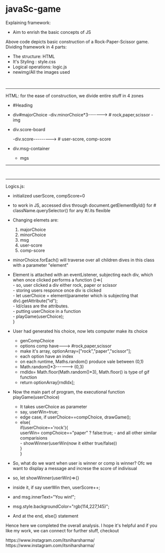 # javaSc-game

Explaining framework:  <br>
- Aim to enrish the basic concepts of JS <br>

Above code depicts basic construction of a Rock-Paper-Scissor game. <br>
Dividing framework in 4 parts:
 - The structure: HTML
 - It's Styling : style.css
 - Logical operations: logic.js
 - newimg/All the images used

<br>

-----------------------------------------------------------------------------
HTML: for the ease of construction, we divide entire stuff in 4 zones

 - #Heading
 - div#majorChoice
      -div.minorChoice*3-------> # rock,paper,scissor
         -img
 - div.score-board
   
      -div.score---------> # user-score, comp-score

 - div.msg-container
     - mgs
--------------------------------------------------------------------------------

<br>


---------------------------------------------------------------------------------
Logics.js:

- initialized userScore, compScore=0
- to work in JS, accessed divs through document.getElementById() for #
                                       className.querySelector() for any #/.its flexible

- Changing elemets are:
   1) majorChoice
   2) minorChoice
   3) msg
   4) user-score
   5) comp-score

- minorChoice.forEach() will traverse over all children dives in this class with a 
  parameter "element"
- Element is attached with an eventListener, subjecting each div, which when once 
  clicked performs a function ()=>{  <br>
      - so, user clicked a div either rock, paper or scissor <br>
      - storing users responce once div is clicked <br>
      - let userChoice = element(parameter which is subjecting that div).getAttribute("id"); <br>
      - Id/class are the attributes. <br>
      - putting userChoice in a function <br>
      - playGame(userChoice); <br>
   }

 - User had generated his choice, now lets computer make its choice
    - genCompChoice
    - options comp have---> #rock,paper,scissor
    - make it's array, optionArray=["rock","paper","scissor"];
    - each option have an index
    - on each runtime, Maths.random() produce vale between (0,1)
    - Math.random()*3------> (0,3)
    - rndIdx= Math.floor(Math.random()*3), Math.floor() is type of gif function
    - return optionArray[rndIdx];

  - Now the main part of program, the executional function playGame(userChoice)
     - It takes userChoice as parameter
     - say, userWin=true;
     - edge case, if userChoice==compChoice, drawGame();
     - else{ <br>
        if(userChoice=='rock'){  <br>
           userWin= compChoice=="paper" ? false:true;
           - and all other similar comparisions <br>
           - showWinner(userWin(now it either true/false)) <br>
          }  <br>
       } <br>
  - So, what do we want when user is winner or comp is winner? Ofc we want to display a message and increse the score of indivisual
  - so, let showWinner(userWin)=>{}
  - inside it, if say userWin then, userScore++;
  - and msg.innerText="You win!";
  - msg.style.backgroundColor="rgb(114,227,145)";

  - And at the end, else{} statement


Hence here we completed the overall analysis. I hope it's helpful and if you like my work, we can connect for further stuff, checkout <br>
<link> https://www.instagram.com/itsniharsharma/ </link>
<link> https://www.instagram.com/itsniharsharma/ </link>
      













